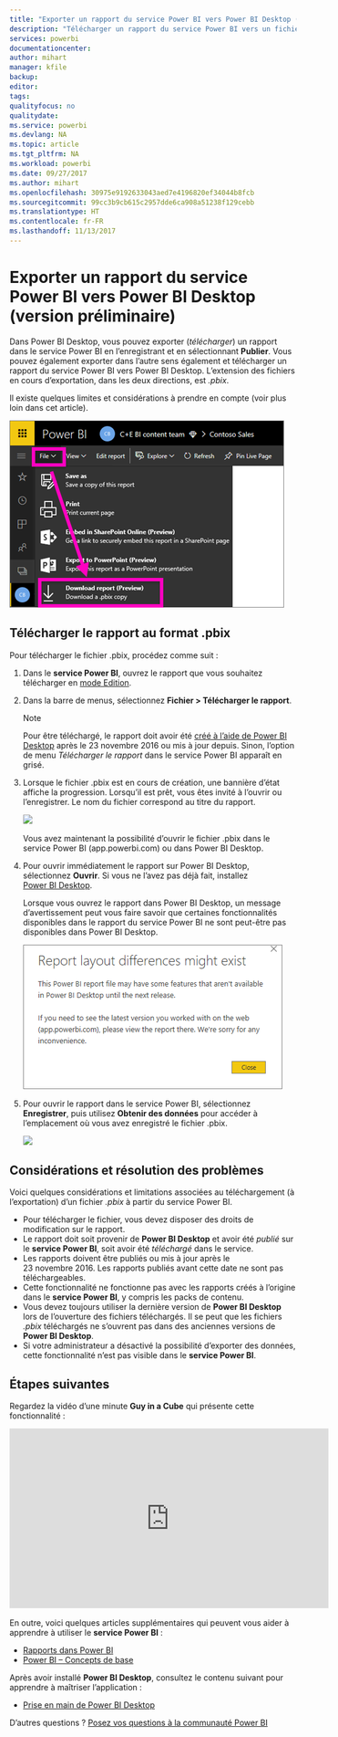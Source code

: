 ```yaml
---
title: "Exporter un rapport du service Power BI vers Power BI Desktop (version préliminaire)"
description: "Télécharger un rapport du service Power BI vers un fichier Power BI Desktop"
services: powerbi
documentationcenter: 
author: mihart
manager: kfile
backup: 
editor: 
tags: 
qualityfocus: no
qualitydate: 
ms.service: powerbi
ms.devlang: NA
ms.topic: article
ms.tgt_pltfrm: NA
ms.workload: powerbi
ms.date: 09/27/2017
ms.author: mihart
ms.openlocfilehash: 30975e9192633043aed7e4196820ef34044b8fcb
ms.sourcegitcommit: 99cc3b9cb615c2957dde6ca908a51238f129cebb
ms.translationtype: HT
ms.contentlocale: fr-FR
ms.lasthandoff: 11/13/2017
---
```

# <a name="export-a-report-from-power-bi-service-to-desktop-preview"></a>Exporter un rapport du service Power BI vers Power BI Desktop (version préliminaire)
Dans Power BI Desktop, vous pouvez exporter (*télécharger*) un rapport dans le service Power BI en l’enregistrant et en sélectionnant **Publier**. Vous pouvez également exporter dans l’autre sens également et télécharger un rapport du service Power BI vers Power BI Desktop. L’extension des fichiers en cours d’exportation, dans les deux directions, est *.pbix*.

Il existe quelques limites et considérations à prendre en compte (voir plus loin dans cet article).

![](media/service-export-to-pbix/power-bi-file-export.png)

## <a name="download-the-report-as-a-pbix"></a>Télécharger le rapport au format .pbix
Pour télécharger le fichier .pbix, procédez comme suit :

1. Dans le **service Power BI**, ouvrez le rapport que vous souhaitez télécharger en [mode Edition](service-reading-view-and-editing-view.md).
2. Dans la barre de menus, sélectionnez **Fichier > Télécharger le rapport**.
   
   > [!NOTE]
   > Pour être téléchargé, le rapport doit avoir été [créé à l’aide de Power BI Desktop](guided-learning/publishingandsharing.yml#step-2) après le 23 novembre 2016 ou mis à jour depuis. Sinon, l’option de menu *Télécharger le rapport* dans le service Power BI apparaît en grisé.
   > 
   > 
3. Lorsque le fichier .pbix est en cours de création, une bannière d’état affiche la progression. Lorsqu’il est prêt, vous êtes invité à l’ouvrir ou l’enregistrer. Le nom du fichier correspond au titre du rapport.
   
    ![](media/service-export-to-pbix/power-bi-save-pbix.png)
   
    Vous avez maintenant la possibilité d’ouvrir le fichier .pbix dans le service Power BI (app.powerbi.com) ou dans Power BI Desktop.     
4. Pour ouvrir immédiatement le rapport sur Power BI Desktop, sélectionnez **Ouvrir**.  Si vous ne l’avez pas déjà fait, installez [Power BI Desktop](desktop-get-the-desktop.md).
   
    Lorsque vous ouvrez le rapport dans Power BI Desktop, un message d’avertissement peut vous faire savoir que certaines fonctionnalités disponibles dans le rapport du service Power BI ne sont peut-être pas disponibles dans Power BI Desktop.
   
    ![](media/service-export-to-pbix/power-bi-export-to-pbix_2.png)
5. Pour ouvrir le rapport dans le service Power BI, sélectionnez **Enregistrer**, puis utilisez **Obtenir des données** pour accéder à l’emplacement où vous avez enregistré le fichier .pbix.
   
    ![](media/service-export-to-pbix/power-bi-get-data.png)

## <a name="considerations-and-troubleshooting"></a>Considérations et résolution des problèmes
Voici quelques considérations et limitations associées au téléchargement (à l’exportation) d’un fichier *.pbix* à partir du service Power BI.

* Pour télécharger le fichier, vous devez disposer des droits de modification sur le rapport.
* Le rapport doit soit provenir de **Power BI Desktop** et avoir été *publié* sur le **service Power BI**, soit avoir été *téléchargé* dans le service.
* Les rapports doivent être publiés ou mis à jour après le 23 novembre 2016. Les rapports publiés avant cette date ne sont pas téléchargeables.
* Cette fonctionnalité ne fonctionne pas avec les rapports créés à l’origine dans le **service Power BI**, y compris les packs de contenu.
* Vous devez toujours utiliser la dernière version de **Power BI Desktop** lors de l’ouverture des fichiers téléchargés. Il se peut que les fichiers *.pbix* téléchargés ne s’ouvrent pas dans des anciennes versions de **Power BI Desktop**.
* Si votre administrateur a désactivé la possibilité d’exporter des données, cette fonctionnalité n’est pas visible dans le **service Power BI**.

## <a name="next-steps"></a>Étapes suivantes
Regardez la vidéo d’une minute **Guy in a Cube** qui présente cette fonctionnalité :

<iframe width="560" height="315" src="https://www.youtube.com/embed/ymWqU5jiUl0" frameborder="0" allowfullscreen></iframe>

En outre, voici quelques articles supplémentaires qui peuvent vous aider à apprendre à utiliser le **service Power BI** :

* [Rapports dans Power BI](service-reports.md)
* [Power BI – Concepts de base](service-basic-concepts.md)

Après avoir installé **Power BI Desktop**, consultez le contenu suivant pour apprendre à maîtriser l’application :

* [Prise en main de Power BI Desktop](desktop-getting-started.md)

D’autres questions ? [Posez vos questions à la communauté Power BI](http://community.powerbi.com/)   

